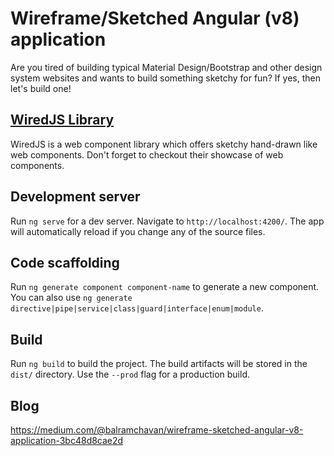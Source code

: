 # Wireframe/Sketched Angular (v8) application

Are you tired of building typical Material Design/Bootstrap and other design system websites and wants to build something sketchy for fun? If yes, then let's build one!

## [WiredJS Library](https://github.com/wiredjs/wired-elements)
WiredJS is a web component library which offers sketchy hand-drawn like web components. Don't forget to checkout their showcase of web components.

## Development server
Run `ng serve` for a dev server. Navigate to `http://localhost:4200/`. The app will automatically reload if you change any of the source files.

## Code scaffolding

Run `ng generate component component-name` to generate a new component. You can also use `ng generate directive|pipe|service|class|guard|interface|enum|module`.

## Build

Run `ng build` to build the project. The build artifacts will be stored in the `dist/` directory. Use the `--prod` flag for a production build.

## Blog

https://medium.com/@balramchavan/wireframe-sketched-angular-v8-application-3bc48d8cae2d